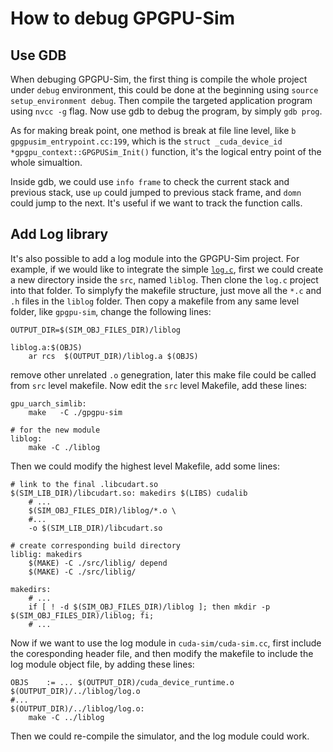 # How to debug GPGPU-Sim

## Use GDB

When debuging GPGPU-Sim, the first thing is compile the whole project under `debug` environment, this could be done at the beginning using `source setup_environment debug`. Then compile the targeted application program using `nvcc -g` flag. Now use gdb to debug the program, by simply `gdb prog`. 

As for making break point, one method is break at file line level, like `b gpgpusim_entrypoint.cc:199`, which is the `struct _cuda_device_id *gpgpu_context::GPGPUSim_Init()` function, it's the logical entry point of the whole simualtion.

Inside gdb, we could use `info frame` to check the current stack and previous stack, use `up` could jumped to previous stack frame, and `domn` could jump to the next. It's useful if we want to track the function calls.

## Add Log library

It's also possible to add a log module into the GPGPU-Sim project. For example, if we would like to integrate the simple [`log.c`](https://github.com/rxi/log.c), first we could create a new directory inside the `src`, named     `liblog`. Then clone the `log.c` project into that folder. To simplyfy the makefile structure, just move all the `*.c` and `.h` files in the `liblog` folder. Then copy a makefile from any same level folder, like `gpgpu-sim`, change the following lines:

```shell
OUTPUT_DIR=$(SIM_OBJ_FILES_DIR)/liblog

liblog.a:$(OBJS)
	ar rcs  $(OUTPUT_DIR)/liblog.a $(OBJS)
```

remove other unrelated `.o` genegration, later this make file could be called from `src` level makefile. Now edit the `src` level Makefile, add these lines:

```shell
gpu_uarch_simlib:
	make   -C ./gpgpu-sim

# for the new module
liblog:
	make -C ./liblog
```

Then we could modify the highest level Makefile, add some lines:

```shell
# link to the final .libcudart.so
$(SIM_LIB_DIR)/libcudart.so: makedirs $(LIBS) cudalib
    # ...
	$(SIM_OBJ_FILES_DIR)/liblog/*.o \
    #...
    -o $(SIM_LIB_DIR)/libcudart.so

# create corresponding build directory
liblig: makedirs 
	$(MAKE) -C ./src/liblig/ depend
	$(MAKE) -C ./src/liblig/

makedirs:
	# ...
    if [ ! -d $(SIM_OBJ_FILES_DIR)/liblog ]; then mkdir -p $(SIM_OBJ_FILES_DIR)/liblog; fi;
	# ...
```

Now if we want to use the log module in `cuda-sim/cuda-sim.cc`, first include the coresponding header file,
and then modify the makefile to include the log module object file, by adding these lines:

```shell
OBJS	:= ... $(OUTPUT_DIR)/cuda_device_runtime.o $(OUTPUT_DIR)/../liblog/log.o
#...
$(OUTPUT_DIR)/../liblog/log.o:
	make -C ../liblog
```

Then we could re-compile the simulator, and the log module could work.
